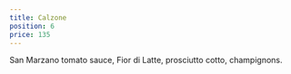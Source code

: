 ```yaml
---
title: Calzone
position: 6
price: 135
---
```


San Marzano tomato sauce, Fior di Latte, prosciutto cotto, champignons.